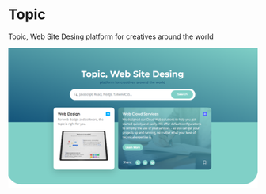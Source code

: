 # Topic
Topic, Web Site Desing platform for creatives around the world
<div align="center">
  <a href="https://github.com/CanKayabas">
    <img src="https://github.com/CanKayabas/Topic/blob/main/Screenshot_1.png" alt="Picture" width="%100" height="%100">
  </a>
</div>  
